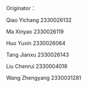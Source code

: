 Originator：

Qiao Yichang 2330026132

Ma Xinyao 2330026119

Huo Yuxin 2330026064

Tang Jianxu 2330026143

Liu Chenrui 2330004018 

Wang Zhengyang 2330031281
